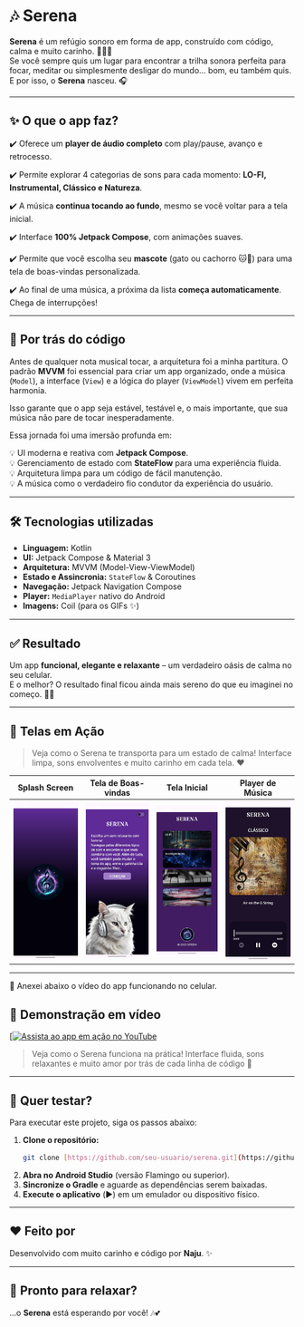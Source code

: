 # 🎶 Serena

**Serena** é um refúgio sonoro em forma de app, construído com código, calma e muito carinho. 🧘‍♀️✨  
Se você sempre quis um lugar para encontrar a trilha sonora perfeita para focar, meditar ou simplesmente desligar do mundo... bom, eu também quis. E por isso, o **Serena** nasceu. 🎧

---

## ✨ O que o app faz?

✔️ Oferece um **player de áudio completo** com play/pause, avanço e retrocesso.

✔️ Permite explorar 4 categorias de sons para cada momento: **LO-FI, Instrumental, Clássico e Natureza**.

✔️ A música **continua tocando ao fundo**, mesmo se você voltar para a tela inicial.

✔️ Interface **100% Jetpack Compose**, com animações suaves.

✔️ Permite que você escolha seu **mascote** (gato ou cachorro 🐱🐶) para uma tela de boas-vindas personalizada.

✔️ Ao final de uma música, a próxima da lista **começa automaticamente**. Chega de interrupções!

---

## 🧠 Por trás do código

Antes de qualquer nota musical tocar, a arquitetura foi a minha partitura. O padrão **MVVM** foi essencial para criar um app organizado, onde a música (`Model`), a interface (`View`) e a lógica do player (`ViewModel`) vivem em perfeita harmonia.

Isso garante que o app seja estável, testável e, o mais importante, que sua música não pare de tocar inesperadamente.

Essa jornada foi uma imersão profunda em:

💡 UI moderna e reativa com **Jetpack Compose**.  
💡 Gerenciamento de estado com **StateFlow** para uma experiência fluida.  
💡 Arquitetura limpa para um código de fácil manutenção.  
💡 A música como o verdadeiro fio condutor da experiência do usuário.

---

## 🛠️ Tecnologias utilizadas

- **Linguagem:** Kotlin
- **UI:** Jetpack Compose & Material 3
- **Arquitetura:** MVVM (Model-View-ViewModel)
- **Estado e Assincronia:** `StateFlow` & Coroutines
- **Navegação:** Jetpack Navigation Compose
- **Player:** `MediaPlayer` nativo do Android
- **Imagens:** Coil (para os GIFs ✨)

---

## ✅ Resultado

Um app **funcional, elegante e relaxante** – um verdadeiro oásis de calma no seu celular.  
E o melhor? O resultado final ficou ainda mais sereno do que eu imaginei no começo. 🧘‍♀️

---

## 📱 Telas em Ação

> Veja como o Serena te transporta para um estado de calma! Interface limpa, sons envolventes e muito carinho em cada tela. ❤️

| Splash Screen | Tela de Boas-vindas | Tela Inicial | Player de Música |
| :-----------: | :------------------: | :------------: | :--------------: |
| ![Splash Screen](assets/splash.jpg) | ![Welcome Screen](assets/welcome.jpg) | ![Home Screen](assets/home.jpg) | ![Muisic Screen](assets/music.jpg) |

---

📸 Anexei abaixo o vídeo do app funcionando no celular.

## 🎥 Demonstração em vídeo

[[![Assista ao app em ação no YouTube](https://img.youtube.com/vi/aPe11NLc3Mk/maxresdefault.jpg)](https://www.youtube.com/shorts/aPe11NLc3Mk)

> Veja como o Serena funciona na prática! Interface fluida, sons relaxantes e muito amor por trás de cada linha de código 💖

---

## 🚀 Quer testar?

Para executar este projeto, siga os passos abaixo:

1.  **Clone o repositório:**
    ```bash
    git clone [https://github.com/seu-usuario/serena.git](https://github.com/seu-usuario/serena.git) 
    ```
2.  **Abra no Android Studio** (versão Flamingo ou superior).
3.  **Sincronize o Gradle** e aguarde as dependências serem baixadas.
4.  **Execute o aplicativo** (▶️) em um emulador ou dispositivo físico.

---

## ❤️ Feito por

Desenvolvido com muito carinho e código por **Naju**. ✨

---

## 💬 Pronto para relaxar?

...o **Serena** está esperando por você! 🎶💕
